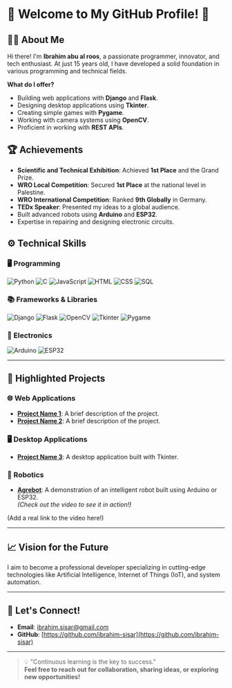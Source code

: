 # 🌟 Welcome to My GitHub Profile! 🌟

## 👨‍💻 About Me

Hi there! I'm **Ibrahim abu al roos**, a passionate programmer, innovator, and tech enthusiast. At just 15 years old, I have developed a solid foundation in various programming and technical fields.  

**What do I offer?**
- Building web applications with **Django** and **Flask**.
- Designing desktop applications using **Tkinter**.
- Creating simple games with **Pygame**.
- Working with camera systems using **OpenCV**.
- Proficient in working with **REST APIs**.

## 🏆 Achievements

- **Scientific and Technical Exhibition**: Achieved **1st Place** and the Grand Prize.
- **WRO Local Competition**: Secured **1st Place** at the national level in Palestine.
- **WRO International Competition**: Ranked **9th Globally** in Germany.
- **TEDx Speaker**: Presented my ideas to a global audience.
- Built advanced robots using **Arduino** and **ESP32**.
- Expertise in repairing and designing electronic circuits.

## ⚙️ Technical Skills

### 🖥️ Programming
<div>
  <img src="https://img.shields.io/badge/Python-3776AB?style=for-the-badge&logo=python&logoColor=white" alt="Python">
  <img src="https://img.shields.io/badge/C-00599C?style=for-the-badge&logo=c&logoColor=white" alt="C">
  <img src="https://img.shields.io/badge/JavaScript-F7DF1E?style=for-the-badge&logo=javascript&logoColor=black" alt="JavaScript">
  <img src="https://img.shields.io/badge/HTML-E34F26?style=for-the-badge&logo=html5&logoColor=white" alt="HTML">
  <img src="https://img.shields.io/badge/CSS-1572B6?style=for-the-badge&logo=css3&logoColor=white" alt="CSS">
  <img src="https://img.shields.io/badge/SQL-4479A1?style=for-the-badge&logo=postgresql&logoColor=white" alt="SQL">
</div>

### 📚 Frameworks & Libraries
<div>
  <img src="https://img.shields.io/badge/Django-092E20?style=for-the-badge&logo=django&logoColor=white" alt="Django">
  <img src="https://img.shields.io/badge/Flask-000000?style=for-the-badge&logo=flask&logoColor=white" alt="Flask">
  <img src="https://img.shields.io/badge/OpenCV-5C3EE8?style=for-the-badge&logo=opencv&logoColor=white" alt="OpenCV">
  <img src="https://img.shields.io/badge/Tkinter-FF6600?style=for-the-badge" alt="Tkinter">
  <img src="https://img.shields.io/badge/PyGame-00CCCC?style=for-the-badge" alt="Pygame">
</div>

### 🔧 Electronics
<div>
  <img src="https://img.shields.io/badge/Arduino-00979D?style=for-the-badge&logo=arduino&logoColor=white" alt="Arduino">
  <img src="https://img.shields.io/badge/ESP32-003B57?style=for-the-badge&logo=espressif&logoColor=white" alt="ESP32">
</div>

---

## 📂 Highlighted Projects

### 🌐 Web Applications
- **[Project Name 1](project-link)**: A brief description of the project.
- **[Project Name 2](project-link)**: A brief description of the project.

### 🖥️ Desktop Applications
- **[Project Name 3](project-link)**: A desktop application built with Tkinter.

### 🤖 Robotics
- **[Agrebot]([video-link](https://www.youtube.com/watch?v=VuprfWUG2-A&t=2s))**: A demonstration of an intelligent robot built using Arduino or ESP32.  
  *(Check out the video to see it in action!)*

(Add a real link to the video here!)


---

## 📈 Vision for the Future

I aim to become a professional developer specializing in cutting-edge technologies like Artificial Intelligence, Internet of Things (IoT), and system automation.

---

## 🤝 Let's Connect!

- **Email**: [ibrahim.sisar@gmail.com](ibrahim.sisar@gmail.com)
- **GitHub**: [https://github.com/ibrahim-sisar](https://github.com/ibrahim-sisar)

---

> 💡 "Continuous learning is the key to success."  
> **Feel free to reach out for collaboration, sharing ideas, or exploring new opportunities!**
